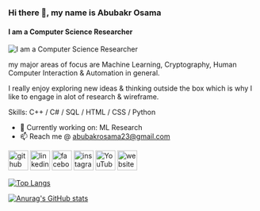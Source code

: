 ### Hi there 👋, my name is Abubakr Osama
#### I am a Computer Science Researcher
![I am a Computer Science Researcher](https://media.istockphoto.com/id/1167600251/vector/back-end-development-web-banner-concept.jpg?s=612x612&w=0&k=20&c=-I211k_-3KMtOGKwt6QAGAgJDEUbh5mPQ7m1p_vFXww=)

my major areas of focus are Machine Learning, Cryptography, Human Computer Interaction & Automation in general. 

I really enjoy exploring new ideas & thinking outside the box which is why I like to engage in alot of research & wireframe.

Skills: C++ / C# / SQL / HTML / CSS / Python

- 🔭 Currently working on: ML Research 
- 📫 Reach me @ abubakrosama23@gmail.com 


[<img src='https://cdn.jsdelivr.net/npm/simple-icons@3.0.1/icons/github.svg' alt='github' height='40'>](https://github.com/SetuBaru)  [<img src='https://cdn.jsdelivr.net/npm/simple-icons@3.0.1/icons/linkedin.svg' alt='linkedin' height='40'>](https://www.linkedin.com/in/abubakr-osama/)  [<img src='https://cdn.jsdelivr.net/npm/simple-icons@3.0.1/icons/facebook.svg' alt='facebook' height='40'>](https://www.facebook.com/SetuBaru)  [<img src='https://cdn.jsdelivr.net/npm/simple-icons@3.0.1/icons/instagram.svg' alt='instagram' height='40'>](https://www.instagram.com/The7alfawi/)  [<img src='https://cdn.jsdelivr.net/npm/simple-icons@3.0.1/icons/youtube.svg' alt='YouTube' height='40'>](https://www.youtube.com/channel/SetuBaru)  [<img src='https://cdn.jsdelivr.net/npm/simple-icons@3.0.1/icons/icloud.svg' alt='website' height='40'>](https://omdena.com/local-chapters/sudan-local-chapter/)  

[![Top Langs](https://github-readme-stats.vercel.app/api/top-langs/?username=SetuBaru)](https://github.com/anuraghazra/github-readme-stats)






[![Anurag's GitHub stats](https://github-readme-stats.vercel.app/api?username=SetuBaru)](https://github.com/anuraghazra/github-readme-stats)

